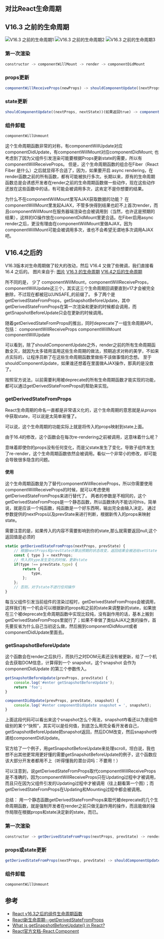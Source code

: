 ## 对比React生命周期
## V16.3 之前的生命周期
![V16.3 之前的生命周期1](https://cdn.suisuijiang.com/ImageMessage/5adad39555703565e79040fa_1572576679767.png)
![V16.3 之前的生命周期2](https://cdn.suisuijiang.com/ImageMessage/5adad39555703565e79040fa_1572576875756.png)
![V16.3 之前的生命周期3](https://cdn.suisuijiang.com/ImageMessage/5adad39555703565e79040fa_1572579462602.png)
### 第一次渲染
```js
constructor -> componentWillMount -> render -> componentDidMount
```
### props更新
```js
componentWillReceiveProps(newProps) -> shouldComponentUpdate((nextProps, nextState))(如果返回true) -> componentUillUpdate(nextProps, nextState) -> render -> componentDidUpdate(prevProps, prevState)
```
### state更新
```js
shouldComponentUpdate((nextProps, nextState))(如果返回true) -> componentUillUpdate(nextProps, nextState) -> render -> componentDidUpdate(prevProps, prevState)
```
### 组件卸载
```js
componentWillUnmount
```

这个生命周期函数非常的对称，有componentWillUpdate对应componentDidUpdate，有componentWillMount对应componentDidMount; 也考虑到了因为父组件引发渲染可能要根据Props更新state的需要，所以有 componentWillReceiveProps。
但是，这个生命周期函数的组合在Fiber（React Fiber 是什么）之后就显得不合适了，因为，如果要开启 async rendering，在render函数之前的所有函数，都有可能被执行多次。长期以来，原有的生命周期函数总是会诱惑开发者在render之前的生命周期函数做一些动作，现在这些动作还放在这些函数中的话，有可能会被调用多次，这肯定不是你想要的结果。

为什么不在componentWillMount里写AJAX获取数据的功能？
在componentWillMount里发起AJAX，不管多快得到结果也赶不上首次render，而且componentWillMount在服务器端渲染也会被调用到（当然，也许这是预期的结果），这样的IO操作放在componentDidMount里更合适。在Fiber启用async render之后，更没有理由在componentWillMount里做AJAX，因为componentWillMount可能会被调用多次，谁也不会希望无谓地多次调用AJAX吧。


## V16.4之后的
V16.3版本对生命周期做了较大的改动，然后 V16.4 又做了些微调，我们直接看 16.4 之后的。
图片来自于: [图片](http://projects.wojtekmaj.pl/react-lifecycle-methods-diagram/)
[V16.3 的生命周期](https://cdn.suisuijiang.com/ImageMessage/5adad39555703565e79040fa_1572578121860.png)
[V16.4之后的生命周期](https://cdn.suisuijiang.com/ImageMessage/5adad39555703565e79040fa_1572578155091.png)

所不同的是，
少了 componentWillMount，componentWillReceiveProps，componentWillUpdate这三个，其实这三个生命周期回调要直到v17才会被完全删除，不过现在都被冠以UNSAFE_的前缀了。
多了两个是 getDerivedStateFromProps，getSnapshotBeforeUpdate，其中 getDerivedStateFromProps在第一次渲染和更新的时候都会调用，而getSnapshotBeforeUpdate只会在更新的时候调用。

随着getDerivedStateFromProps的推出，同时deprecate了一组生命周期API，包括：
componentWillReceiveProps
componentWillMount
componentWillUpdate


可以看到，除了shouldComponentUpdate之外，render之前的所有生命周期函数全灭，就因为太多错用滥用这些生命周期的做法，预期追求对称的美学，不如来点实际的，让程序员断了在这些生命周期函数里做些不该做事情的念想。
至于shouldComponentUpdate，如果谁还想着在里面做AJAX操作，那真的是没救了。

按照官方说法，以前需要利用被deprecate的所有生命周期函数才能实现的功能，都可以通过getDerivedStateFromProps的帮助来实现。

### getDerivedStateFromProps
React生命周期的命名一直都是非常语义化的，这个生命周期的意思就是从props中获取state，可以说是太简单易懂了。

可以说，这个生命周期的功能实际上就是将传入的props映射到state上面。

由于16.4的修改，这个函数会在每次re-rendering之前被调用，这意味着什么呢？

意味着即使你的props没有任何变化，而是父state发生了变化，导致子组件发生了re-render，这个生命周期函数依然会被调用。看似一个非常小的修改，却可能会导致很多隐含的问题。

#### 使用
这个生命周期函数是为了替代componentWillReceiveProps，所以你需要使用 componentWillReceiveProps的时候，就可以考虑使用getDerivedStateFromProps来进行替代了。
两者的参数是不相同的，这个getDerivedStateFromProps是一个静态函数，所以函数体内不能访问this，简单说，就是应该一个纯函数，纯函数是一个好东西啊，输出完全由输入决定。
通过参数提供的nextProps以及prevState来进行判断，根据新传入的props来映射state。

需要注意的是，如果传入的内容不需要影响到你的state,那么就需要返回null,这个返回值是必须的
```js
static getDerivedStateFromProps(nextProps, prevState) {
    // 根据nextProps和prevState计算出预期的状态改变，返回结果会被送给setState
    const { type } = nextProps;
    // 传入的type发生变化的时候，更新state
    if(type !== prevState.type) {
        return {
            type,
        };
    };
    // 否则，对于state不进行任何操作
}
```
每当父组件引发当前组件的渲染过程时，getDerivedStateFromProps会被调用，这样我们有一个机会可以根据新的props和之前的state来调整新的state，如果放在三个被deprecate生命周期函数中实现比较纯，没有副作用的话，基本上搬到getDerivedStateFromProps里就行了；如果不幸做了类似AJAX之类的操作，首先要反省为什么自己当初这么做，然后搬到componentDidMount或者componentDidUpdate里面去。


### getSnapshotBeforeUpdate
这个函数会在render之后执行，而执行之时DOM元素还没有被更新，给了一个机会去获取DOM信息，计算得到一个 snapshot，这个snapshot 会作为 componentDidUpdate 的第三个参数传入。
```js
getSnapshotBeforeUpdate(prevProps, prevState) {
    console.log('#enter getSnapshotBeforeUpdate');
    return 'foo';
}

componentDidUpdate(prevProps, prevState, snapshot) {
    console.log('#enter componentDidUpdate snapshot = ', snapshot);
}
```
上面这段代码可以看出来这个snapshot怎么个用法，snapshot咋看还以为是组件级别的某个“快照”，其实可以是任何值，到底怎么用完全看开发者自己，getSnapshotBeforeUpdate把snapshot返回，然后DOM改变，然后snapshot传递给componentDidUpdate。

官方给了一个例子，用getSnapshotBeforeUpdate来处理scroll，坦白说，我也想不出其他更常用更好懂的需要getSnapshotBeforeUpdate的例子，这个函数应该大部分开发者都用不上（听得懂我的潜台词吗：不要用！）

可以注意到，说getDerivedStateFromProps取代componentWillReceiveProps是不准确的，因为componentWillReceiveProps只在Updating过程中才被调用，而且只在因为父组件引发的Updating过程中才被调用（往上翻看第一个图）；而getDerivedStateFromProps在Updating和Mounting过程中都会被调用。

总结：
用一个静态函数getDerivedStateFromProps来取代被deprecate的几个生命周期函数，就是强制开发者在render之前只做无副作用的操作，而且能做的操作局限在根据props和state决定新的state，而已。

### 第一次渲染
```js
constructor -> getDerivedStateFromProps(nextProps, prevState) -> render -> componentDidMount
```
### props或state更新 
```js
getDerivedStateFromProps(nextProps, prevState) -> shouldComponentUpdate((nextProps, nextState))(如果返回true) -> render -> getSnapshotBeforeUpdate(prevProps, prevState) ->  componentDidUpdate(prevProps, prevState)
```
### 组件卸载
```js
componentWillUnmount
```

## 参考
- [React v16.3之后的组件生命周期函数](https://zhuanlan.zhihu.com/p/38030418)
- [React新生命周期--getDerivedStateFromProps](https://www.jianshu.com/p/50fe3fb9f7c3)
- [What is getSnapshotBeforeUpdate() in React?](https://stackoverflow.com/questions/53193786/what-is-getsnapshotbeforeupdate-in-react)
- [React官方文档-React.Component](https://zh-hans.reactjs.org/docs/react-component.html#the-component-lifecycle)

